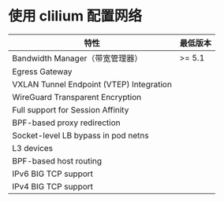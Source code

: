 # 使用 clilium 配置网络

|  特性 |  最低版本 |  
|---|---|
| Bandwidth Manager（带宽管理器）  | >= 5.1  |
|  Egress Gateway |   |
| VXLAN Tunnel Endpoint (VTEP) Integration  |   | 
|WireGuard Transparent Encryption||
|Full support for Session Affinity||
|BPF-based proxy redirection||
|Socket-level LB bypass in pod netns||
|L3 devices||
|BPF-based host routing||
|IPv6 BIG TCP support||
|IPv4 BIG TCP support||